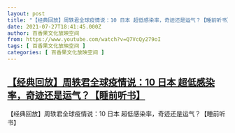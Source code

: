 ```yaml
---
layout: post
title: "【经典回放】周轶君全球疫情说：10 日本 超低感染率，奇迹还是运气？【睡前听书】"
date: 2021-07-27T18:41:45.000Z
author: 百香果文化放映空间
from: https://www.youtube.com/watch?v=Q7VcQy279oI
tags: [ 百香果文化放映空间 ]
categories: [ 百香果文化放映空间 ]
---
```

<!--1627411305000-->
[【经典回放】周轶君全球疫情说：10 日本 超低感染率，奇迹还是运气？【睡前听书】](https://www.youtube.com/watch?v=Q7VcQy279oI)
------

<div>
【经典回放】周轶君全球疫情说：10 日本 超低感染率，奇迹还是运气？【睡前听书】
</div>
